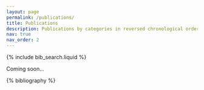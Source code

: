 ```yaml
---
layout: page
permalink: /publications/
title: Publications
description: Publications by categories in reversed chronological order. generated by jekyll-scholar.
nav: true
nav_order: 2
---
```


<!-- _pages/publications.md -->

<!-- Bibsearch Feature -->

{% include bib_search.liquid %}

Coming soon...

<div class="publications">

{% bibliography %}

</div>
